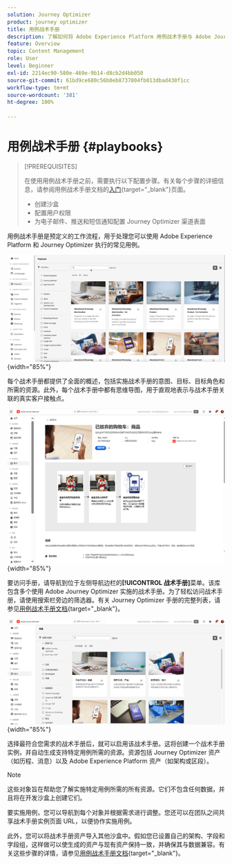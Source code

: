 ```yaml
---
solution: Journey Optimizer
product: journey optimizer
title: 用例战术手册
description: 了解如何将 Adobe Experience Platform 用例战术手册与 Adobe Journeys Optimizer 结合使用。
feature: Overview
topic: Content Management
role: User
level: Beginner
exl-id: 2214ec90-580e-469e-9b14-d8cb2d4bb050
source-git-commit: 61bd9ce680c56b0eb8737804fb013dbad430f1cc
workflow-type: tm+mt
source-wordcount: '381'
ht-degree: 100%

---
```


# 用例战术手册 {#playbooks}

>[!PREREQUISITES]
>
>在使用用例战术手册之前，需要执行以下配置步骤。有关每个步骤的详细信息，请参阅用例战术手册文档的[入门](https://experienceleague.adobe.com/docs/experience-platform/use-case-playbooks/playbooks/get-started.html?lang=zh-Hans){target="_blank"}页面。
>
>* 创建沙盒
>* 配置用户权限
>* 为电子邮件、推送和短信通知配置 Journey Optimizer 渠道表面

用例战术手册是预定义的工作流程，用于处理您可以使用 Adobe Experience Platform 和 Journey Optimizer 执行的常见用例。

![显示用例战术手册的动画图像](../rn/assets/do-not-localize/playbooks.gif){width="85%"}

每个战术手册都提供了全面的概述，包括实施战术手册的意图、目标、目标角色和所需的资源。此外，每个战术手册中都有思维导图，用于直观地表示与战术手册关联的真实客户接触点。

![发现战术手册视图中的放弃购物车战术手册](assets/playbooks-detail.png){width="85%"}

要访问手册，请导航到位于左侧导航边栏的&#x200B;**[!UICONTROL 战术手册]**&#x200B;菜单。该库包含多个使用 Adobe Journey Optimizer 实施的战术手册。为了轻松访问战术手册，请使用搜索栏旁边的筛选器。有关 Journey Optimizer 手册的完整列表，请参见[用例战术手册文档](https://experienceleague.adobe.com/docs/experience-platform/use-case-playbooks/playbooks/playbooks-list.html?lang=zh-Hans){target="_blank"}。

![打开了带有筛选器窗格的战术手册列表](assets/playbooks-filter.png){width="85%"}

选择最符合您需求的战术手册后，就可以启用该战术手册。这将创建一个战术手册实例，并自动生成支持特定用例所需的资源。资源包括 Journey Optimizer 资产（如历程、消息）以及 Adobe Experience Platform 资产（如架构或区段）。

>[!NOTE]
>
>这些对象旨在帮助您了解实施特定用例所需的所有资源。它们不包含任何数据，并且将在开发沙盒上创建它们。

要实施用例，您可以导航到每个对象并根据需求进行调整。您还可以在团队之间共享战术手册实例页面 URL，以便协作实施用例。

此外，您可以将战术手册资产导入其他沙盒中。假如您已设置自己的架构、字段和字段组，这样做可以使生成的资产与现有资产保持一致，并确保其与数据兼容。有关这些步骤的详情，请参见[用例战术手册文档](https://experienceleague.adobe.com/docs/experience-platform/use-case-playbooks/playbooks/data-awareness.html?lang=zh-Hans){target="_blank"}。
